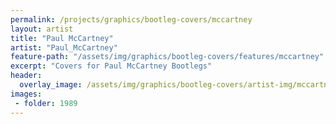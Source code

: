 ```yaml
---
permalink: /projects/graphics/bootleg-covers/mccartney
layout: artist
title: "Paul McCartney"
artist: "Paul_McCartney"
feature-path: "/assets/img/graphics/bootleg-covers/features/mccartney"
excerpt: "Covers for Paul McCartney Bootlegs"
header:
  overlay_image: /assets/img/graphics/bootleg-covers/artist-img/mccartney.jpg
images:
 - folder: 1989
---
```

